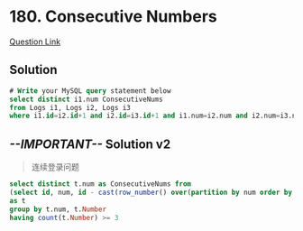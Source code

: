# 180. Consecutive Numbers
[Question Link](https://leetcode.com/problems/consecutive-numbers/)
## Solution
```sql
# Write your MySQL query statement below
select distinct i1.num ConsecutiveNums
from Logs i1, Logs i2, Logs i3
where i1.id=i2.id+1 and i2.id=i3.id+1 and i1.num=i2.num and i2.num=i3.num
```
## *--IMPORTANT--* Solution v2
> 连续登录问题
```sql
select distinct t.num as ConsecutiveNums from
(select id, num, id - cast(row_number() over(partition by num order by id) as signed) as Number from Logs)
as t
group by t.num, t.Number
having count(t.Number) >= 3
```
